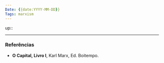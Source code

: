 ```yaml
---
Date: {{date:YYYY-MM-DD}}
Tags: marxism
---
```

up:: 


---
### Referências
- **O Capital, Livro I**, Karl Marx, Ed. Boitempo.
